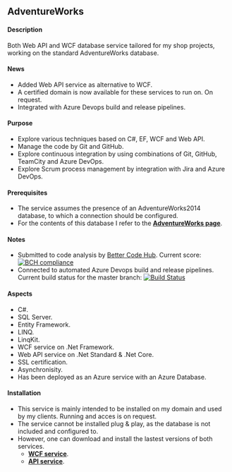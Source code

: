 
## AdventureWorks

#### Description
Both Web API and WCF database service tailored for my shop projects, working on the standard AdventureWorks database.

#### News
* Added Web API service as alternative to WCF.
* A certified domain is now available for these services to run on. On request.
* Integrated with Azure Devops build and release pipelines.

#### Purpose
* Explore various techniques based on C#, EF, WCF and Web API.
* Manage the code by Git and GitHub.
* Explore continuous integration by using combinations of Git, GitHub, TeamCity and Azure DevOps.
* Explore Scrum process management by integration with Jira and Azure DevOps.

#### Prerequisites
* The service assumes the presence of an AdventureWorks2014 database, to which a connection should be configured.
* For the contents of this database I refer to the **[AdventureWorks page](https://docs.microsoft.com/en-us/sql/samples/adventureworks-install-configure)**.

#### Notes
* Submitted to code analysis by [Better Code Hub](https://bettercodehub.com). Current score: [![BCH compliance](https://bettercodehub.com/edge/badge/a-einstein/AdventureWorks)](https://bettercodehub.com)  
* Connected to automated Azure Devops build and release pipelines. Current build status for the master branch: [![Build Status](https://dev.azure.com/RcsProjects/AdventureWorks/_apis/build/status/Build?branchName=master)](https://dev.azure.com/RcsProjects/AdventureWorks/_build/latest?definitionId=16&branchName=master)

#### Aspects
* C#.
* SQL Server.
* Entity Framework.
* LINQ.
* LinqKit.
* WCF service on .Net Framework.
* Web API service on .Net Standard & .Net Core.
* SSL certification.
* Asynchronisity.
* Has been deployed as an Azure service with an Azure Database.

#### Installation
* This service is mainly intended to be installed on my domain and used by my clients. Running and acces is on request.
* The service cannot be installed plug & play, as the database is not included and configured to.
* However, one can download and install the lastest versions of both services.
  * **[WCF service](https://rcsadventureworac85.blob.core.windows.net/adventureworks-releases/latest/RCS.AdventureWorks.Services.Products.zip)**.
  * **[API service](https://rcsadventureworac85.blob.core.windows.net/adventureworks-releases/latest/RCS.AdventureWorks.Api.Products.zip)**.
